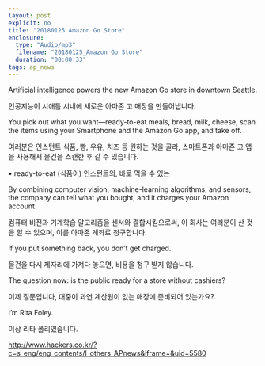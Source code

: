```yaml
---
layout: post
explicit: no
title: "20180125 Amazon Go Store"
enclosure:
  type: "Audio/mp3"
  filename: "20180125_Amazon Go Store"
  duration: "00:00:33"
tags: ap_news
---
```


Artificial intelligence powers the new Amazon Go store in downtown Seattle.

인공지능이 시애틀 시내에 새로운 아마존 고 매장을 만들어냅니다.





You pick out what you want—ready-to-eat meals, bread, milk, cheese, scan the items using your Smartphone and the Amazon Go app, and take off.

여러분은 인스턴트 식품, 빵, 우유, 치즈 등 원하는 것을 골라, 스마트폰과 아마존 고 앱을 사용해서 물건을 스캔한 후 갈 수 있습니다.

• ready-to-eat (식품이) 인스턴트의, 바로 먹을 수 있는







By combining computer vision, machine-learning algorithms, and sensors, the company can tell what you bought, and it charges your Amazon account.

컴퓨터 비전과 기계학습 알고리즘을 센서와 결합시킴으로써, 이 회사는 여러분이 산 것을 알 수 있으며, 이를 아마존 계좌로 청구합니다.





If you put something back, you don’t get charged.

물건을 다시 제자리에 가져다 놓으면, 비용을 청구 받지 않습니다.







The question now: is the public ready for a store without cashiers?

이제 질문입니다, 대중이 과연 계산원이 없는 매장에 준비되어 있는가요?.





I’m Rita Foley.

이상 리타 폴리였습니다.



http://www.hackers.co.kr/?c=s_eng/eng_contents/I_others_APnews&iframe=&uid=5580

